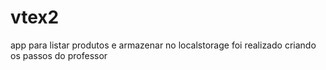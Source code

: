 # vtex2
app para listar produtos e armazenar no localstorage
foi realizado criando os passos do professor
